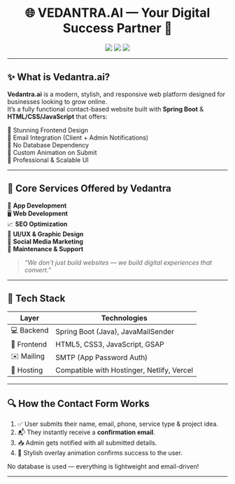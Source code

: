 <h1 align="center">🌐 VEDANTRA.AI — Your Digital Success Partner 🚀</h1>

<p align="center">
  <img src="https://img.shields.io/badge/Status-Completed-brightgreen?style=for-the-badge" />
  <img src="https://img.shields.io/badge/Tech-SpringBoot%20%7C%20HTML%20%7C%20CSS%20%7C%20JS-blue?style=for-the-badge" />
  <img src="https://img.shields.io/badge/Contact-Form%20System-lightgrey?style=for-the-badge" />
</p>

---

## ✨ What is Vedantra.ai?

**Vedantra.ai** is a modern, stylish, and responsive web platform designed for businesses looking to grow online.  
It’s a fully functional contact-based website built with **Spring Boot** & **HTML/CSS/JavaScript** that offers:

🔹 Stunning Frontend Design  
🔹 Email Integration (Client + Admin Notifications)  
🔹 No Database Dependency  
🔹 Custom Animation on Submit  
🔹 Professional & Scalable UI  

---

## 🚀 Core Services Offered by Vedantra

📱 **App Development**  
🖥️ **Web Development**  
📈 **SEO Optimization**  
🎨 **UI/UX & Graphic Design**  
📢 **Social Media Marketing**  
🔧 **Maintenance & Support**  

> _“We don't just build websites — we build digital experiences that convert.”_

---

## 🧰 Tech Stack

| Layer      | Technologies                        |
|------------|-------------------------------------|
| 💻 Backend | Spring Boot (Java), JavaMailSender  |
| 🎨 Frontend| HTML5, CSS3, JavaScript, GSAP       |
| ✉️ Mailing | SMTP (App Password Auth)            |
| 🎯 Hosting | Compatible with Hostinger, Netlify, Vercel |

---
## 🔍 How the Contact Form Works

1. ✅ User submits their name, email, phone, service type & project idea.
2. 📬 They instantly receive a **confirmation email**.
3. 📥 Admin gets notified with all submitted details.
4. 🎉 Stylish overlay animation confirms success to the user.

No database is used — everything is lightweight and email-driven!

---


